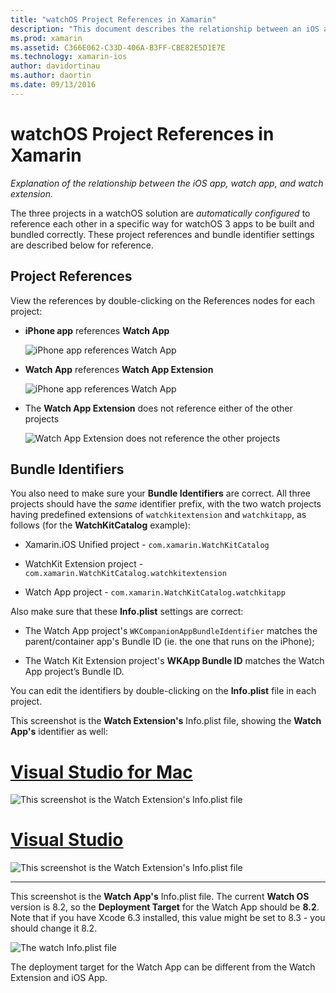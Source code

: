 ```yaml
---
title: "watchOS Project References in Xamarin"
description: "This document describes the relationship between an iOS app, a watch app, and a watch app extension. It discusses project references and bundle identifiers."
ms.prod: xamarin
ms.assetid: C366E062-C33D-406A-B3FF-CBE82E5D1E7E
ms.technology: xamarin-ios
author: davidortinau
ms.author: daortin
ms.date: 09/13/2016
---
```


# watchOS Project References in Xamarin

_Explanation of the relationship between the iOS app, watch app, and watch extension._

The three projects in a watchOS solution are *automatically configured* to reference each other
  in a specific way for watchOS 3 apps to be
  built and bundled correctly. These project references and bundle identifier settings
  are described below for reference.

## Project References

View the references by double-clicking on the References
  nodes for each project:

- **iPhone app** references **Watch App**

  ![](project-references-images/catalog-reference1.png "iPhone app references Watch App")

- **Watch App** references **Watch App Extension**

  ![](project-references-images/catalog-reference2.png "iPhone app references Watch App")

- The **Watch App Extension** does not reference either of the other projects

  ![](project-references-images/catalog-reference3.png "Watch App Extension does not reference the other projects")

## Bundle Identifiers

You also need to make sure your **Bundle Identifiers** are correct.
  All three projects should have the *same* identifier prefix,
  with the two watch projects having predefined extensions of
  `watchkitextension` and `watchkitapp`, as follows
  (for the **WatchKitCatalog** example):

- Xamarin.iOS Unified project - `com.xamarin.WatchKitCatalog`

- WatchKit Extension project  - `com.xamarin.WatchKitCatalog.watchkitextension`

- Watch App project - `com.xamarin.WatchKitCatalog.watchkitapp`

Also make sure that these **Info.plist** settings are correct:

- The Watch App project's
  `WKCompanionAppBundleIdentifier` matches the parent/container
  app's Bundle ID (ie. the one that runs on the iPhone);

- The Watch Kit Extension project's
  **WKApp Bundle ID** matches the Watch App project’s
  Bundle ID.

You can edit the identifiers by double-clicking
  on the **Info.plist** file in each project.

This screenshot
  is the **Watch Extension's** Info.plist file, showing the
  **Watch App's** identifier as well:

# [Visual Studio for Mac](#tab/macos)

![](project-references-images/infoplist-extension.png "This screenshot is the Watch Extension's Info.plist file")

# [Visual Studio](#tab/windows)

![](project-references-images/infoplist-extension-vs.png "This screenshot is the Watch Extension's Info.plist file")

-----

This screenshot is the **Watch App's** Info.plist file.
  The current **Watch OS** version is 8.2, so the
  **Deployment Target** for the Watch App should be
  **8.2**. Note that if you have Xcode 6.3 installed,
  this value might be set to 8.3 - you should change
  it 8.2.

![](project-references-images/infoplist-watchapp.png "The watch Info.plist file")

The deployment target for the Watch App can be
  different from the Watch Extension and iOS App.
